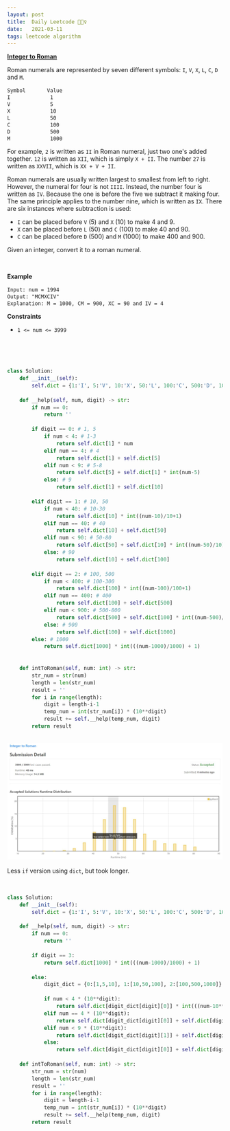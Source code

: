 ```yaml
---
layout: post
title:  Daily Leetcode 🙋🏻‍♀️
date:   2021-03-11
tags: leetcode algorithm 
---
```


<b><a href='https://leetcode.com/explore/challenge/card/march-leetcoding-challenge-2021/589/week-2-march-8th-march-14th/3667/' target='_blank'> Integer to Roman </a></b>

Roman numerals are represented by seven different symbols: ```I```, ```V```, ```X```, ```L```, ```C```, ```D``` and ```M```.

```
Symbol       Value
I             1
V             5
X             10
L             50
C             100
D             500
M             1000
```

For example, ```2``` is written as ```II``` in Roman numeral, just two one's added together. ```12``` is written as ```XII```, which is simply ```X + II```. The number ```27``` is written as ```XXVII```, which is ```XX + V + II```.

Roman numerals are usually written largest to smallest from left to right. However, the numeral for four is not ```IIII```. Instead, the number four is written as ```IV```. Because the one is before the five we subtract it making four. The same principle applies to the number nine, which is written as ```IX```. There are six instances where subtraction is used:

- ```I``` can be placed before ```V``` (5) and ```X``` (10) to make 4 and 9. 
- ```X``` can be placed before ```L``` (50) and ```C``` (100) to make 40 and 90. 
-  ```C``` can be placed before ```D``` (500) and ```M``` (1000) to make 400 and 900.

Given an integer, convert it to a roman numeral.

<br>

<b>Example</b>
```
Input: num = 1994
Output: "MCMXCIV"
Explanation: M = 1000, CM = 900, XC = 90 and IV = 4
```

<b> Constraints</b>
- ```1 <= num <= 3999```

<br>
<br>

```python

class Solution:
    def __init__(self):
        self.dict = {1:'I', 5:'V', 10:'X', 50:'L', 100:'C', 500:'D', 1000:'M'}
        
    def __help(self, num, digit) -> str:
        if num == 0:
            return ''

        if digit == 0: # 1, 5
            if num < 4: # 1-3 
                return self.dict[1] * num
            elif num == 4: # 4 
                return self.dict[1] + self.dict[5]
            elif num < 9: # 5-8
                return self.dict[5] + self.dict[1] * int(num-5)
            else: # 9
                return self.dict[1] + self.dict[10]
                
        elif digit == 1: # 10, 50 
            if num < 40: # 10-30 
                return self.dict[10] * int((num-10)/10+1)
            elif num == 40: # 40 
                return self.dict[10] + self.dict[50]
            elif num < 90: # 50-80
                return self.dict[50] + self.dict[10] * int((num-50)/10)
            else: # 90
                return self.dict[10] + self.dict[100]
            
        elif digit == 2: # 100, 500 
            if num < 400: # 100-300 
                return self.dict[100] * int((num-100)/100+1)
            elif num == 400: # 400 
                return self.dict[100] + self.dict[500]
            elif num < 900: # 500-800
                return self.dict[500] + self.dict[100] * int((num-500)/100)
            else: # 900
                return self.dict[100] + self.dict[1000]            
        else: # 1000
            return self.dict[1000] * int(((num-1000)/1000) + 1)
        
        
    def intToRoman(self, num: int) -> str:
        str_num = str(num)
        length = len(str_num)
        result = ''
        for i in range(length):
            digit = length-i-1
            temp_num = int(str_num[i]) * (10**digit)
            result += self.__help(temp_num, digit)
        return result
        
```


<img src="https://github.com/yeounyi/yeounyi.github.io/blob/master/assets/img/0311.JPG?raw=true">
<br>



Less ```if``` version using ```dict```, but took longer.   

<br>

```python
class Solution:
    def __init__(self):
        self.dict = {1:'I', 5:'V', 10:'X', 50:'L', 100:'C', 500:'D', 1000:'M'}
        
    def __help(self, num, digit) -> str:
        if num == 0:
            return ''
        
        if digit == 3:
            return self.dict[1000] * int(((num-1000)/1000) + 1)
            
        else:
            digit_dict = {0:[1,5,10], 1:[10,50,100], 2:[100,500,1000]}

            if num < 4 * (10**digit):
                return self.dict[digit_dict[digit][0]] * int(((num-10**digit)/10**digit)+1)
            elif num == 4 * (10**digit):
                return self.dict[digit_dict[digit][0]] + self.dict[digit_dict[digit][1]]
            elif num < 9 * (10**digit):
                return self.dict[digit_dict[digit][1]] + self.dict[digit_dict[digit][0]] * int((num-5*(10**digit))/10**digit)
            else:
                return self.dict[digit_dict[digit][0]] + self.dict[digit_dict[digit][2]]        
        
    def intToRoman(self, num: int) -> str:
        str_num = str(num)
        length = len(str_num)
        result = ''
        for i in range(length):
            digit = length-i-1
            temp_num = int(str_num[i]) * (10**digit)
            result += self.__help(temp_num, digit)
        return result
        
```

